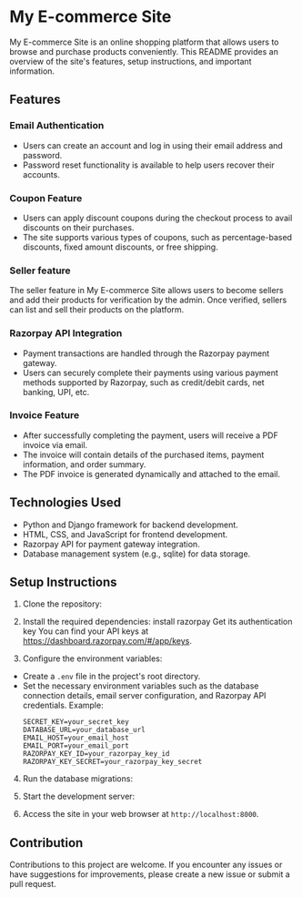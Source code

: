 # My E-commerce Site

My E-commerce Site is an online shopping platform that allows users to browse and purchase products conveniently. This README provides an overview of the site's features, setup instructions, and important information.

## Features

### Email Authentication
- Users can create an account and log in using their email address and password.
- Password reset functionality is available to help users recover their accounts.

### Coupon Feature
- Users can apply discount coupons during the checkout process to avail discounts on their purchases.
- The site supports various types of coupons, such as percentage-based discounts, fixed amount discounts, or free shipping.

### Seller feature 
The seller feature in My E-commerce Site allows users to become sellers and add their products for verification by the admin. Once verified, sellers can list and sell their products on the platform.

### Razorpay API Integration
- Payment transactions are handled through the Razorpay payment gateway.
- Users can securely complete their payments using various payment methods supported by Razorpay, such as credit/debit cards, net banking, UPI, etc.

### Invoice Feature
- After successfully completing the payment, users will receive a PDF invoice via email.
- The invoice will contain details of the purchased items, payment information, and order summary.
- The PDF invoice is generated dynamically and attached to the email.


## Technologies Used

- Python and Django framework for backend development.
- HTML, CSS, and JavaScript for frontend development.
- Razorpay API for payment gateway integration.
- Database management system (e.g., sqlite) for data storage.

## Setup Instructions

1. Clone the repository:


2. Install the required dependencies:
   install razorpay
   Get its authentication key
   You can find your API keys at <https://dashboard.razorpay.com/#/app/keys>.


3. Configure the environment variables:
- Create a `.env` file in the project's root directory.
- Set the necessary environment variables such as the database connection details, email server configuration, and Razorpay API credentials. Example:
  ```
  SECRET_KEY=your_secret_key
  DATABASE_URL=your_database_url
  EMAIL_HOST=your_email_host
  EMAIL_PORT=your_email_port
  RAZORPAY_KEY_ID=your_razorpay_key_id
  RAZORPAY_KEY_SECRET=your_razorpay_key_secret
  ```

4. Run the database migrations:

5. Start the development server:


6. Access the site in your web browser at `http://localhost:8000`.

## Contribution

Contributions to this project are welcome. If you encounter any issues or have suggestions for improvements, please create a new issue or submit a pull request.




